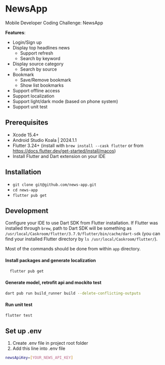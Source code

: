 # NewsApp
Mobile Developer Coding Challenge: NewsApp

**Features**:
- Login/Sign up
- Display top headlines news
  - Support refresh
  - Search by keyword
- Display source category
  - Search by source
- Bookmark
  - Save/Remove bookmark
  - Show list bookmarks
- Support offline access
- Support localization
- Support light/dark mode (based on phone system)
- Support unit test

## Prerequisites
- Xcode 15.4+
- Android Studio Koala | 2024.1.1
- Flutter 3.24+ (install with `brew install --cask flutter` or from https://docs.flutter.dev/get-started/install/macos)
- Install Flutter and Dart extension on your IDE

## Installation
- `git clone git@github.com/news-app.git`
- `cd news-app`
- `flutter pub get`

## Development
Configure your IDE to use Dart SDK from Flutter installation. If Flutter was installed through `brew`,
path to Dart SDK will be something as `/usr/local/Caskroom/flutter/3.7.9/flutter/bin/cache/dart-sdk`
(you can find your installed Flutter directory by `ls /usr/local/Caskroom/flutter/`).

Most of the commands should be done from within `app` directory.

####  Install packages and generate localization
```sh
  flutter pub get
```

####  Generate model, retrofit api and mockito test
```sh
dart pub run build_runner build --delete-conflicting-outputs
```

####  Run unit test
```sh
flutter test
```
## Set up .env
1. Create .env file in project root folder
2. Add this line into .env file
```sh
newsApiKey=[YOUR_NEWS_API_KEY]
```






